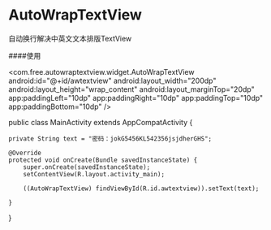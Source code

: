 # AutoWrapTextView
自动换行解决中英文文本排版TextView

####使用

 <com.free.autowraptextview.widget.AutoWrapTextView
        android:id="@+id/awtextview"
        android:layout_width="200dp"
        android:layout_height="wrap_content"
        android:layout_marginTop="20dp"
        app:paddingLeft="10dp"
        app:paddingRight="10dp"
        app:paddingTop="10dp"
        app:paddingBottom="10dp"
  />
        
public class MainActivity extends AppCompatActivity {

    private String text = "密码：jokG5456KL542356jsjdherGHS";

    @Override
    protected void onCreate(Bundle savedInstanceState) {
        super.onCreate(savedInstanceState);
        setContentView(R.layout.activity_main);

        ((AutoWrapTextView) findViewById(R.id.awtextview)).setText(text);

    }
}
